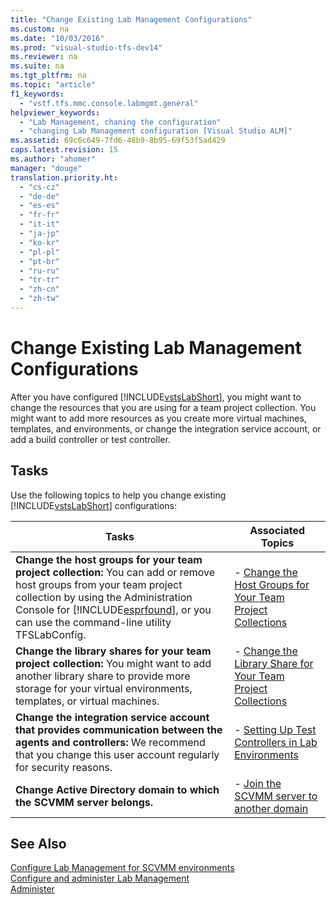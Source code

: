 ```yaml
---
title: "Change Existing Lab Management Configurations"
ms.custom: na
ms.date: "10/03/2016"
ms.prod: "visual-studio-tfs-dev14"
ms.reviewer: na
ms.suite: na
ms.tgt_pltfrm: na
ms.topic: "article"
f1_keywords: 
  - "vstf.tfs.mmc.console.labmgmt.general"
helpviewer_keywords: 
  - "Lab Management, chaning the configuration"
  - "changing Lab Management configuration [Visual Studio ALM]"
ms.assetid: 69c6c649-7fd6-48b9-8b95-69f53f5ad429
caps.latest.revision: 15
ms.author: "ahomer"
manager: "douge"
translation.priority.ht: 
  - "cs-cz"
  - "de-de"
  - "es-es"
  - "fr-fr"
  - "it-it"
  - "ja-jp"
  - "ko-kr"
  - "pl-pl"
  - "pt-br"
  - "ru-ru"
  - "tr-tr"
  - "zh-cn"
  - "zh-tw"
---
```

# Change Existing Lab Management Configurations
After you have configured [!INCLUDE[vstsLabShort](../dv_TeamTestALM/includes/vstslabshort_md.md)], you might want to change the resources that you are using for a team project collection. You might want to add more resources as you create more virtual machines, templates, and environments, or change the integration service account, or add a build controller or test controller.  
  
## Tasks  
 Use the following topics to help you change existing [!INCLUDE[vstsLabShort](../dv_TeamTestALM/includes/vstslabshort_md.md)] configurations:  
  
|Tasks|Associated Topics|  
|-----------|-----------------------|  
|**Change the host groups for your team project collection:** You can add or remove host groups from your team project collection by using the Administration Console for [!INCLUDE[esprfound](../dv_TeamTestALM/includes/esprfound_md.md)], or you can use the command-line utility TFSLabConfig.|-   [Change the Host Groups for Your Team Project Collections](../dv_TeamTestALM/change-the-host-groups-for-your-team-project-collections.md)|  
|**Change the library shares for your team project collection:** You might want to add another library share to provide more storage for your virtual environments, templates, or virtual machines.|-   [Change the Library Share for Your Team Project Collections](../dv_TeamTestALM/change-the-library-share-for-your-team-project-collections.md)|  
|**Change the integration service account that provides communication between the agents and controllers:** We recommend that you change this user account regularly for security reasons.|-   [Setting Up Test Controllers in Lab Environments](../dv_TeamTestALM/setting-up-test-controllers-in-lab-environments.md)|  
|**Change Active Directory domain to which the SCVMM server belongs.**|-   [Join the SCVMM server to another domain](../dv_TeamTestALM/join-the-scvmm-server-to-another-domain.md)|  
  
## See Also  
 [Configure Lab Management for SCVMM environments](../dv_TeamTestALM/configure-lab-management-for-scvmm-environments.md)   
 [Configure and administer Lab Management](../dv_TeamTestALM/configure-and-administer-lab-management.md)   
 [Administer](../Topic/Administer%20Team%20Foundation%20Server.md)